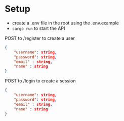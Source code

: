 # Setup

- create a .env file in the root using the .env.example
- `cargo run` to start the API

POST to /register to create a user
```json
{
    "username": string,
    "password": string,
    "email" : string,
    "name" : string
}
```

POST to /login to create a session
```json
{
    "username": string,
    "password": string,
    "email" : string,
    "name" : string
}
```